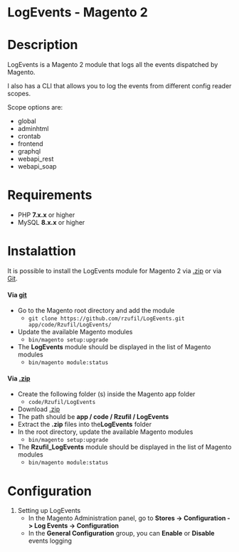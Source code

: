 
# LogEvents - Magento 2

# Description
LogEvents is a Magento 2 module that logs all the events dispatched by Magento.

I also has a CLI that allows you to log the events from different config reader scopes.

Scope options are:

- global
- adminhtml
- crontab
- frontend
- graphql
- webapi_rest
- webapi_soap

# Requirements
- PHP **7.x.x** or higher
- MySQL **8.x.x** or higher

# Instalattion
It is possible to install the LogEvents module for Magento 2 via [.zip](https://github.com/rzufil/LogEvents/archive/main.zip) or via [Git](https://github.com).

#### Via [git](https://github.com)
- Go to the Magento root directory and add the module
    - `git clone https://github.com/rzufil/LogEvents.git app/code/Rzufil/LogEvents/`
- Update the available Magento modules
    - `bin/magento setup:upgrade`
- The ​**LogEvents**​​ module should be displayed in the list of Magento modules
    - `bin/magento module:status`

#### Via [.zip](https://github.com/rzufil/LogEvents/archive/main.zip)
- Create the following folder (s) inside the Magento ​app​​ folder
    - `code/Rzufil/LogEvents`
- Download [.zip](https://github.com/rzufil/LogEvents/archive/main.zip)
- The path should be ​**app / code / Rzufil / LogEvents**
- Extract the **​.zip**​​ files into the ​**LogEvents** folder
- In the root directory, update the available Magento modules
    - `bin/magento setup:upgrade`
- The **Rzufil_LogEvents** module should be displayed in the list of Magento modules
    - `bin/magento module:status`

# Configuration
1. Setting up LogEvents
    - In the Magento Administration panel, go to ​**Stores -> Configuration -> Log Events -> Configuration**
    - In the **General Configuration** group, you can **Enable** or **Disable** events logging